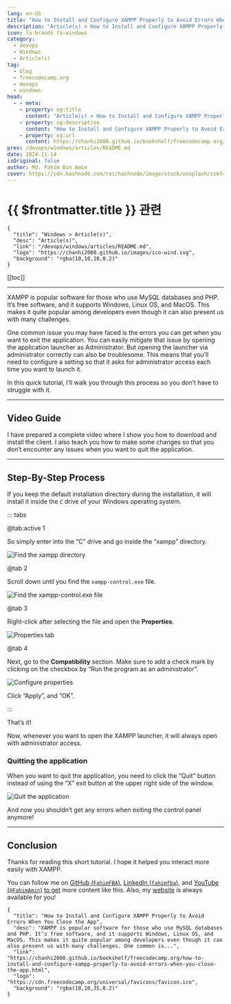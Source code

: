 ```yaml
---
lang: en-US
title: "How to Install and Configure XAMPP Properly to Avoid Errors When You Close the App"
description: "Article(s) > How to Install and Configure XAMPP Properly to Avoid Errors When You Close the App"
icon: fa-brands fa-windows
category:
  - devops
  - Windows
  - Article(s)
tag:
  - blog
  - freecodecamp.org
  - devops
  - windows
head:
  - - meta:
    - property: og:title
      content: "Article(s) > How to Install and Configure XAMPP Properly to Avoid Errors When You Close the App"
    - property: og:description
      content: "How to Install and Configure XAMPP Properly to Avoid Errors When You Close the App"
    - property: og:url
      content: https://chanhi2000.github.io/bookshelf/freecodecamp.org/how-to-install-and-configure-xampp-properly-to-avoid-errors-when-you-close-the-app.html
prev: /devops/windows/articles/README.md
date: 2024-11-14
isOriginal: false
author: Md. Fahim Bin Amin
cover: https://cdn.hashnode.com/res/hashnode/image/stock/unsplash/cckf4TsHAuw/upload/ab4deba46100e61a5425d817f6406742.jpeg
---
```


# {{ $frontmatter.title }} 관련

```component VPCard
{
  "title": "Windows > Article(s)",
  "desc": "Article(s)",
  "link": "/devops/windows/articles/README.md",
  "logo": "https://chanhi2000.github.io/images/ico-wind.svg",
  "background": "rgba(10,10,10,0.2)"
}
```

[[toc]]

---

<SiteInfo
  name="How to Install and Configure XAMPP Properly to Avoid Errors When You Close the App"
  desc="XAMPP is popular software for those who use MySQL databases and PHP. It’s free software, and it supports Windows, Linux OS, and MacOS. This makes it quite popular among developers even though it can also present us with many challenges. One common is..."
  url="https://freecodecamp.org/news/how-to-install-and-configure-xampp-properly-to-avoid-errors-when-you-close-the-app"
  logo="https://cdn.freecodecamp.org/universal/favicons/favicon.ico"
  preview="https://cdn.hashnode.com/res/hashnode/image/stock/unsplash/cckf4TsHAuw/upload/ab4deba46100e61a5425d817f6406742.jpeg"/>

XAMPP is popular software for those who use MySQL databases and PHP. It’s free software, and it supports Windows, Linux OS, and MacOS. This makes it quite popular among developers even though it can also present us with many challenges.

One common issue you may have faced is the errors you can get when you want to exit the application. You can easily mitigate that issue by opening the application launcher as Administrator. But opening the launcher via administrator correctly can also be troublesome. This means that you’ll need to configure a setting so that it asks for administrator access each time you want to launch it.

In this quick tutorial, I’ll walk you through this process so you don’t have to struggle with it.

---

## Video Guide

I have prepared a complete video where I show you how to download and install the client. I also teach you how to make some changes so that you don’t encounter any issues when you want to quit the application.

<VidStack src="youtube/3viM71-ULAw" />

---

## Step-By-Step Process

If you keep the default installation directory during the installation, it will install it inside the `C` drive of your Windows operating system.

::: tabs

@tab:active 1

So simply enter into the “C” drive and go inside the “xampp” directory.

![Find the <FontIcon icon="fas fa-folder-open"/>`xampp` directory](https://cdn.hashnode.com/res/hashnode/image/upload/v1731566127539/9964e362-0f79-4a08-9799-7ea17bd3740e.png)

@tab 2

Scroll down until you find the <FontIcon icon="fas fa-gears"/>`xampp-control.exe` file.

![Find the <FontIcon icon="fas fa-gears"/>`xampp-control.exe` file](https://cdn.hashnode.com/res/hashnode/image/upload/v1731566176798/8a529579-5545-4a97-b32d-6fdbffe15a95.png)

@tab 3

Right-click after selecting the file and open the **Properties**.

![Properties tab](https://cdn.hashnode.com/res/hashnode/image/upload/v1731566236620/dfaa3a6c-795a-4dab-a03a-66b73a7d5de5.png)

@tab 4

Next, go to the **Compatibility** section. Make sure to add a check mark by clicking on the checkbox by “Run the program as an administrator”.

![Configure properties](https://cdn.hashnode.com/res/hashnode/image/upload/v1731566287073/53bf3e86-1a4b-47b3-83e9-96caf1a4195d.png)

Click “Apply”, and “OK”.

:::

That’s it!

Now, whenever you want to open the XAMPP launcher, it will always open with administrator access.

### Quitting the application

When you want to quit the application, you need to click the “Quit” button instead of using the “X” exit button at the upper right side of the window.

![Quit the application](https://cdn.hashnode.com/res/hashnode/image/upload/v1731566387255/316d1778-dd5b-4a61-9efe-cbbaf8fc7552.png)

And now you shouldn’t get any errors when exiting the control panel anymore!

---

## Conclusion

Thanks for reading this short tutorial. I hope it helped you interact more easily with XAMPP.

You can follow me on [GitHub (<FontIcon icon="iconfont icon-github"/>`FahimFBA`)](https://github.com/FahimFBA), [LinkedIn (<FontIcon icon="fa-brands fa-linkedin"/>`fahimfba`)](https://linkedin.com/in/fahimfba/), and [YouTube (<FontIcon icon="fa-brands fa-youtube"/>`@FahimAmin`)](https://youtube.com/@FahimAmin) [to get](https://youtube.com/@FahimAmin) more content like this. Also, my [website](https://fahimbinamin.com/) is always available for you!

<!-- TODO: add ARTICLE CARD -->
```component VPCard
{
  "title": "How to Install and Configure XAMPP Properly to Avoid Errors When You Close the App",
  "desc": "XAMPP is popular software for those who use MySQL databases and PHP. It’s free software, and it supports Windows, Linux OS, and MacOS. This makes it quite popular among developers even though it can also present us with many challenges. One common is...",
  "link": "https://chanhi2000.github.io/bookshelf/freecodecamp.org/how-to-install-and-configure-xampp-properly-to-avoid-errors-when-you-close-the-app.html",
  "logo": "https://cdn.freecodecamp.org/universal/favicons/favicon.ico",
  "background": "rgba(10,10,35,0.2)"
}
```
